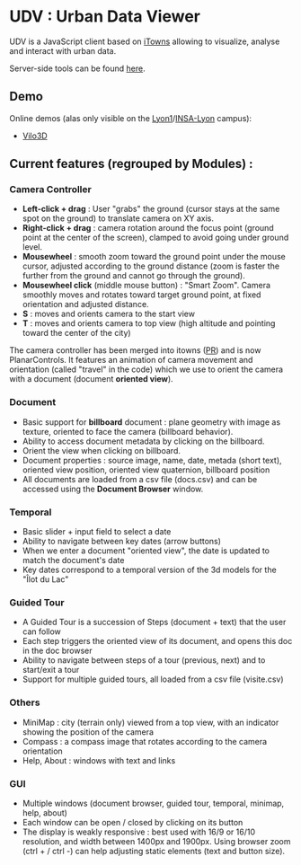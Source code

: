 # UDV : Urban Data Viewer

UDV is a JavaScript client based on [iTowns](https://github.com/itowns/itowns) allowing to visualize, analyse and interact with urban data. 

Server-side tools can be found [here](https://github.com/MEPP-team/UDV-server).

## Demo
Online demos (alas only visible on the [Lyon1](https://sciences.univ-lyon1.fr/)/[INSA-Lyon](https://www.insa-lyon.fr/en/) campus):
 - [Vilo3D](http://rict.liris.cnrs.fr/Vilo3D/UDV/Vilo3D/)

## Current features (regrouped by Modules) :

### Camera Controller

* **Left-click + drag** : User "grabs" the ground (cursor stays at the same spot on the ground) to translate camera on XY axis.
* **Right-click + drag** : camera rotation around the focus point (ground point at the center of the screen), clamped to avoid going under ground level.
* **Mousewheel** : smooth zoom toward the ground point under the mouse cursor, adjusted according to the ground distance (zoom is faster the further from the ground and cannot go through the ground).
* **Mousewheel click** (middle mouse button) : "Smart Zoom". Camera smoothly moves and rotates toward target ground point, at fixed orientation and adjusted distance.
* **S** : moves and orients camera to the start view
* **T** : moves and orients camera to top view (high altitude and pointing toward the center of the city)

The camera controller has been merged into itowns ([PR](https://github.com/iTowns/itowns/pull/454)) and is now PlanarControls. It features an animation of camera movement and orientation (called "travel" in the code) which we use to orient the camera with a document (document **oriented view**).

### Document

* Basic support for **billboard** document : plane geometry with image as texture, oriented to face the camera (billboard behavior).
* Ability to access document metadata by clicking on the billboard.
* Orient the view when clicking on billboard.
* Document properties : source image, name, date, metada (short text), oriented view position, oriented view quaternion, billboard position
* All documents are loaded from a csv file (docs.csv) and can be accessed using the **Document Browser** window.

### Temporal

* Basic slider + input field to select a date
* Ability to navigate between key dates (arrow buttons)
* When we enter a document "oriented view", the date is updated to match the document's date
* Key dates correspond to a temporal version of the 3d models for the "Îlot du Lac"

### Guided Tour

* A Guided Tour is a succession of Steps (document + text) that the user can follow
* Each step triggers the oriented view of its document, and opens this doc in the doc browser
* Ability to navigate between steps of a tour (previous, next) and to start/exit a tour
* Support for multiple guided tours, all loaded from a csv file (visite.csv)

### Others

* MiniMap : city (terrain only) viewed from a top view, with an indicator showing the position of the camera
* Compass : a compass image that rotates according to the camera orientation
* Help, About : windows with text and links

### GUI

* Multiple windows (document browser, guided tour, temporal, minimap, help, about)
* Each window can be open / closed by clicking on its button
* The display is weakly responsive : best used with 16/9 or 16/10 resolution, and width between 1400px and 1900px. Using browser zoom (ctrl + / ctrl -) can help adjusting static elements (text and button size).
